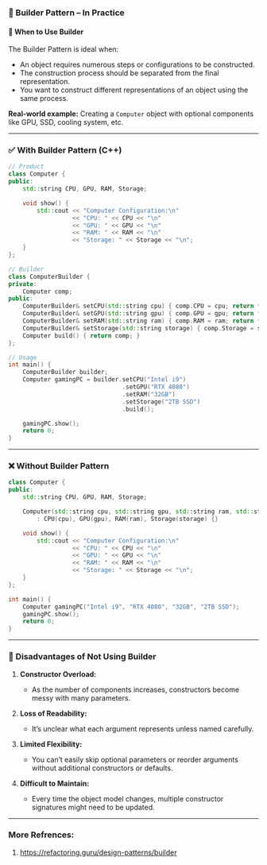 ### 🧱 Builder Pattern – In Practice

#### 📝 When to Use Builder

The Builder Pattern is ideal when:

* An object requires numerous steps or configurations to be constructed.
* The construction process should be separated from the final representation.
* You want to construct different representations of an object using the same process.

**Real-world example:** Creating a `Computer` object with optional components like GPU, SSD, cooling system, etc.

---

### ✅ With Builder Pattern (C++)

```cpp
// Product
class Computer {
public:
    std::string CPU, GPU, RAM, Storage;

    void show() {
        std::cout << "Computer Configuration:\n"
                  << "CPU: " << CPU << "\n"
                  << "GPU: " << GPU << "\n"
                  << "RAM: " << RAM << "\n"
                  << "Storage: " << Storage << "\n";
    }
};

// Builder
class ComputerBuilder {
private:
    Computer comp;
public:
    ComputerBuilder& setCPU(std::string cpu) { comp.CPU = cpu; return *this; }
    ComputerBuilder& setGPU(std::string gpu) { comp.GPU = gpu; return *this; }
    ComputerBuilder& setRAM(std::string ram) { comp.RAM = ram; return *this; }
    ComputerBuilder& setStorage(std::string storage) { comp.Storage = storage; return *this; }
    Computer build() { return comp; }
};

// Usage
int main() {
    ComputerBuilder builder;
    Computer gamingPC = builder.setCPU("Intel i9")
                                .setGPU("RTX 4080")
                                .setRAM("32GB")
                                .setStorage("2TB SSD")
                                .build();

    gamingPC.show();
    return 0;
}
```

---

### ❌ Without Builder Pattern

```cpp
class Computer {
public:
    std::string CPU, GPU, RAM, Storage;

    Computer(std::string cpu, std::string gpu, std::string ram, std::string storage)
        : CPU(cpu), GPU(gpu), RAM(ram), Storage(storage) {}

    void show() {
        std::cout << "Computer Configuration:\n"
                  << "CPU: " << CPU << "\n"
                  << "GPU: " << GPU << "\n"
                  << "RAM: " << RAM << "\n"
                  << "Storage: " << Storage << "\n";
    }
};

int main() {
    Computer gamingPC("Intel i9", "RTX 4080", "32GB", "2TB SSD");
    gamingPC.show();
    return 0;
}
```

---

### 🚫 Disadvantages of Not Using Builder

1. **Constructor Overload:**

   * As the number of components increases, constructors become messy with many parameters.

2. **Loss of Readability:**

   * It’s unclear what each argument represents unless named carefully.

3. **Limited Flexibility:**

   * You can’t easily skip optional parameters or reorder arguments without additional constructors or defaults.

4. **Difficult to Maintain:**

   * Every time the object model changes, multiple constructor signatures might need to be updated.

---

### More Refrences:
1. https://refactoring.guru/design-patterns/builder


